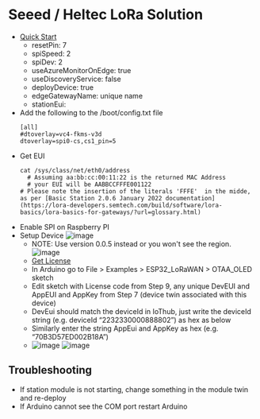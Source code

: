 # Seeed / Heltec LoRa Solution

- [Quick Start](https://azure.github.io/iotedge-lorawan-starterkit/2.1.0/quickstart/)
  - resetPin: 7
  - spiSpeed: 2
  - spiDev: 2
  - useAzureMonitorOnEdge: true
  - useDiscoveryService: false
  - deployDevice: true
  - edgeGatewayName: unique name
  - stationEui: <as per below>
- Add the following to the /boot/config.txt file
  ```
  [all]
  #dtoverlay=vc4-fkms-v3d
  dtoverlay=spi0-cs,cs1_pin=5
  ```
- Get EUI
  ```
  cat /sys/class/net/eth0/address
	# Assuming aa:bb:cc:00:11:22 is the returned MAC Address
	# your EUI will be AABBCCFFFE001122
  # Please note the insertion of the literals 'FFFE'  in the midde, as per [Basic Station 2.0.6 January 2022 documentation](https://lora-developers.semtech.com/build/software/lora-basics/lora-basics-for-gateways/?url=glossary.html) 
  ```
- Enable SPI on Raspberry PI
- Setup Device
  ![image](https://user-images.githubusercontent.com/833055/187965309-c909f80d-1817-4be5-a4a9-6986c3104329.png)
  - NOTE: Use version 0.0.5 instead or you won't see the region.
  ![image](https://user-images.githubusercontent.com/833055/187964894-9f49c4ac-4bf9-48d7-bb1a-a8fee225ffb4.png)
  - [Get License](https://resource.heltec.cn/search/)
  - In Arduino go to File > Examples > ESP32_LoRaWAN > OTAA_OLED sketch
  - Edit sketch with  License code from Step 9, any unique DevEUI and AppEUI and AppKey from Step 7 (device twin associated with this device)
  - DevEui should match the deviceId in IoThub, just write the deviceId string (e.g. deviceId “2232330000888802”) as hex as below
  - Similarly enter the string AppEui and AppKey as hex (e.g. “70B3D57ED002B18A”)
  - ![image](https://user-images.githubusercontent.com/833055/187964410-4893b3b3-bb34-4e70-b255-2d76bbfe4de7.png)
  ![image](https://user-images.githubusercontent.com/833055/187964757-18f59ccd-2b46-4150-bec2-d382f80ced41.png)

## Troubleshooting
- If station module is not starting, change something in the module twin and re-deploy
- If Arduino cannot see the COM port restart Arduino
